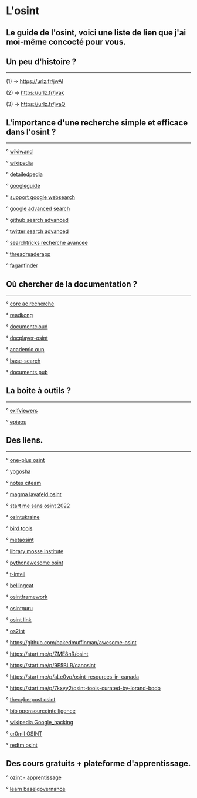 # L'osint

## Le guide de l'osint, voici une liste de lien que j'ai moi-même concocté pour vous.

## Un peu d'histoire ?
----------------------

(1) => https://urlz.fr/jwAl

(2) => https://urlz.fr/jvak

(3) => https://urlz.fr/jvaQ

## L'importance d'une recherche simple et efficace dans l'osint ?
-----------------------------------------------------------------

° [wikiwand](https://www.wikiwand.com/)

° [wikipedia](https://fr.wikipedia.org/wiki/Wikip%C3%A9dia:Accueil_principal)

° [detailedpedia](https://www.detailedpedia.com/)

° [googleguide](https://www.googleguide.com/)

° [support google websearch](https://support.google.com/websearch/answer/2466433) 

° [google advanced search](https://www.google.fr/advanced_search)

° [github search advanced](https://github.com/search/advanced)

° [twitter search advanced](https://twitter.com/search-advanced)

° [searchtricks recherche avancee](https://www.searchtricks.net/youtube-recherche-avancee/)

° [threadreaderapp](https://threadreaderapp.com/)

° [faganfinder](https://www.faganfinder.com/)


## Où chercher de la documentation ?
-----------------------------------

°  [core ac recherche](https://core.ac.uk/)

° [readkong](https://www.readkong.com/search/1)

° [documentcloud](https://www.documentcloud.org/app?q=)

° [docplayer-osint](https://docplayer.net/search/?q=osint)

° [academic oup](https://academic.oup.com/search-results?page=1&q=osint&fl_SiteID=191&SearchSourceType=1)

° [base-search](https://www.base-search.net/Search/Results?lookfor=osint&name=&oaboost=1&newsearch=1&refid=dcbasfr)

° [documents.pub](https://documents.pub/search?q=OSINT)

## La boite à outils ?
----------------------

° [exifviewers](https://exifviewers.com/)

° [epieos](https://epieos.com/)


## Des liens.
------------

° [one-plus osint](https://one-plus.github.io/index.html)

° [yogosha](https://yogosha.com/fr/blog/osint-open-source-intelligence/)

° [notes citeam](https://notes.citeam.org/)

° [magma lavafeld osint](https://magma.lavafeld.org/guide/osint-sources.html#bgp)

° [start me sans osint 2022](https://start.me/p/1kBrw9/sans-osint-2022)

° [osintukraine](https://osintukraine.com/)

° [bird tools](https://bird.tools/tools/)

° [metaosint](https://metaosint.github.io/)

° [library mosse institute](https://library.mosse-institute.com/cyber-domains/osint.html)

° [pythonawesome osint](https://pythonawesome.com/osint-cybersecurity-tools-for-python/#-meta-search)

° [t-intell](https://t-intell.com/)

° [bellingcat](https://www.bellingcat.com/)

° [osintframework](https://osintframework.com/)

° [osintguru](https://www.osintguru.com/)

° [osint link](https://osint.link/)

° [os2int](https://os2int.com/toolbox/)

° https://github.com/bakedmuffinman/awesome-osint

° https://start.me/p/ZME8nR/osint

° https://start.me/p/9E5BLR/canosint

° https://start.me/p/aLe0vp/osint-resources-in-canada

° https://start.me/p/7kxyy2/osint-tools-curated-by-lorand-bodo

° [thecyberpost osint](https://thecyberpost.com/open-source-intelligence-osint-tools/)

° [bib opensourceintelligence](https://bib.opensourceintelligence.biz/)

° [wikipedia Google_hacking](https://fr.wikipedia.org/wiki/Google_hacking)

° [cr0mll OSINT](https://cr0mll.github.io/cyberclopaedia/Reconnaissance/OSINT/index.html)

° [redtm osint](https://redtm.com/reconnaissance/open-source-intelligence-osint/)

Des cours gratuits + plateforme d'apprentissage.
-----------------------------------------------

° [ozint - apprentissage](https://ozint.eu/)

° [learn baselgovernance](https://learn.baselgovernance.org/)

